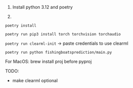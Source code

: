 1. Install python 3.12 and poetry

2. 
`poetry install`

`poetry run pip3 install torch torchvision torchaudio`

`poetry run clearml-init` -> paste credentials to use clearml

`poetry run python fishingboatsprediction/main.py`

For MacOS:
brew install proj before pyproj

TODO: 
- make clearml optional
